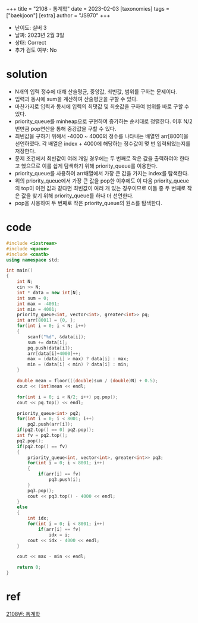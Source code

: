+++
title = "2108 - 통계학"
date = 2023-02-03
[taxonomies]
tags = ["baekjoon"]
[extra]
author = "JS970"
+++

- 난이도: 실버 3
- 날짜: 2023년 2월 3일
- 상태: Correct
- 추가 검토 여부: No

# solution

- N개의 입력 정수에 대해 산술평균, 중앙값, 최빈값, 범위를 구하는 문제이다.
- 입력과 동시에 sum을 계산하여 산술평균을 구할 수 있다.
- 마찬가지로 입력과 동시에 입력의 최댓값 및 최솟값을 구하여 범위를 바로 구할 수 있다.
- priority_queue를 minheap으로 구현하여 증가하는 순서대로 정렬한다. 이후 N/2번만큼 pop연산을 통해 중강값을 구할 수 있다.
- 최빈값을 구하기 위해서 -4000 ~ 4000의 정수를 나타내는 배열인 arr[8001]을 선언하였다. 각 배열은 index + 4000에 해당하는 정수값이 몇 번 입력되었는지를 저장한다.
- 문제 조건에서 최빈값이 여러 개일 경우에는 두 번째로 작은 값을 출력하여야 한다고 했으므로 이를 쉽게 탐색하기 위해 priority_queue를 이용한다.
- priority_queue를 사용하여 arr배열에서 가장 큰 값을 가지는 index를 탐색한다.
- 위의 priority_queue에서 가장 큰 값을 pop한 이후에도 이 다음 priority_queue의 top이 이전 값과 같다면 최빈값이 여러 개 있는 경우이므로 이들 중 두 번째로 작은 값을 찾기 위해 priority_queue를 하나 더 선언한다.
- pop을 사용하여 두 번째로 작은 priority_queue의 원소를 탐색한다.

# code

```cpp
#include <iostream>
#include <queue>
#include <cmath>
using namespace std;

int main()
{
    int N;
    cin >> N;
    int * data = new int[N];
    int sum = 0;
    int max = -4001;
    int min = 4001;
    priority_queue<int, vector<int>, greater<int>> pq;
    int arr[8001] = {0, };
    for(int i = 0; i < N; i++)
    {
        scanf("%d", &data[i]);
        sum += data[i];
        pq.push(data[i]);
        arr[data[i]+4000]++;
        max = (data[i] > max) ? data[i] : max;
        min = (data[i] < min) ? data[i] : min;
    }

    double mean = floor(((double)sum / (double)N) + 0.5);
    cout << (int)mean << endl;

    for(int i = 0; i < N/2; i++) pq.pop();
    cout << pq.top() << endl;

    priority_queue<int> pq2;
    for(int i = 0; i < 8001; i++)
        pq2.push(arr[i]);
    if(pq2.top() == 0) pq2.pop();
    int fv = pq2.top();
    pq2.pop();
    if(pq2.top() == fv)
    {
        priority_queue<int, vector<int>, greater<int>> pq3;
        for(int i = 0; i < 8001; i++)
        {
            if(arr[i] == fv)
                pq3.push(i);
        }
        pq3.pop();
        cout << pq3.top() - 4000 << endl;
    }
    else
    {
        int idx;
        for(int i = 0; i < 8001; i++)
            if(arr[i] == fv)
                idx = i;
        cout << idx - 4000 << endl;
    }

    cout << max - min << endl;

    return 0;
}
```

# ref

[2108번: 통계학](https://www.acmicpc.net/problem/2108)